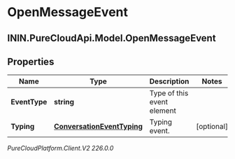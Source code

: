 # OpenMessageEvent

## ININ.PureCloudApi.Model.OpenMessageEvent

## Properties

|Name | Type | Description | Notes|
|------------ | ------------- | ------------- | -------------|
| **EventType** | **string** | Type of this event element | |
| **Typing** | [**ConversationEventTyping**](ConversationEventTyping) | Typing event. | [optional] |



_PureCloudPlatform.Client.V2 226.0.0_
